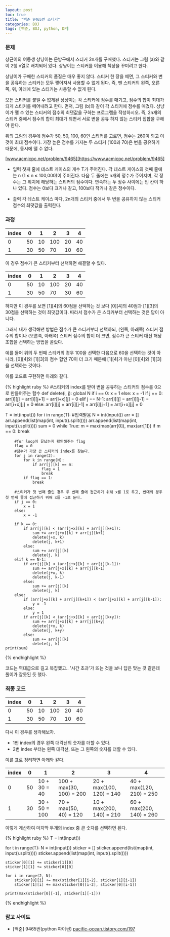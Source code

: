 ```yaml
---
layout: post
toc: true
title: "백준 9465번 스티커"
categories: BOJ
tags: [백준, BOJ, python, DP]
---
```


### 문제
상근이의 여동생 상냥이는 문방구에서 스티커 2n개를 구매했다. 스티커는 그림 (a)와 같이 2행 n열로 배치되어 있다. 상냥이는 스티커를 이용해 책상을 꾸미려고 한다.

상냥이가 구매한 스티커의 품질은 매우 좋지 않다. 스티커 한 장을 떼면, 그 스티커와 변을 공유하는 스티커는 모두 찢어져서 사용할 수 없게 된다. 즉, 뗀 스티커의 왼쪽, 오른쪽, 위, 아래에 있는 스티커는 사용할 수 없게 된다.


모든 스티커를 붙일 수 없게된 상냥이는 각 스티커에 점수를 매기고, 점수의 합이 최대가 되게 스티커를 떼어내려고 한다. 먼저, 그림 (b)와 같이 각 스티커에 점수를 매겼다. 상냥이가 뗄 수 있는 스티커의 점수의 최댓값을 구하는 프로그램을 작성하시오. 즉, 2n개의 스티커 중에서 점수의 합이 최대가 되면서 서로 변을 공유 하지 않는 스티커 집합을 구해야 한다.

위의 그림의 경우에 점수가 50, 50, 100, 60인 스티커를 고르면, 점수는 260이 되고 이 것이 최대 점수이다. 가장 높은 점수를 가지는 두 스티커 (100과 70)은 변을 공유하기 때문에, 동시에 뗄 수 없다.

[www.acmicpc.net/problem/9465][https://www.acmicpc.net/problem/9465]

* 입력
첫째 줄에 테스트 케이스의 개수 T가 주어진다. 각 테스트 케이스의 첫째 줄에는 n (1 ≤ n ≤ 100,000)이 주어진다. 다음 두 줄에는 n개의 정수가 주어지며, 각 정수는 그 위치에 해당하는 스티커의 점수이다. 연속하는 두 정수 사이에는 빈 칸이 하나 있다. 점수는 0보다 크거나 같고, 100보다 작거나 같은 정수이다.

* 출력
각 테스트 케이스 마다, 2n개의 스티커 중에서 두 변을 공유하지 않는 스티커 점수의 최댓값을 출력한다.

### 과정
index|0|1|2|3|4
--|--|--|--|--|--
0|50|10|100|20|40
1|30|50|70|10|60
이 경우 점수가 큰 스티커부터 선택하면 해결할 수 있다.

index|0|1|2|3|4
--|--|--|--|--|--
0|50|10|100|20|40
1|30|50|70|30|60
하지만 이 경우를 보면 [1][4]의 60점을 선택하는 것 보다 [0][4]의 40점과 [1][3]의 30점을 선택하는 것이 최댓값이다. 따라서 점수가 큰 스티커부터 선택하는 것은 답이 아니다.

그래서 내가 생각해낸 방법은 점수가 큰 스티커부터 선택하되, (왼쪽, 아래쪽) 스티커 점수의 합이나 (오른쪽, 아래쪽) 스티커 점수의 합이 더 크면, 점수가 큰 스티커 대신 해당 조합을 선택하는 방법을 골랐다.

예를 들어 위의 두 번째 스티커의 경우 100을 선택한 다음으로 60을 선택하는 것이 아니라, [0][4]와 [1][3]의 점수 합인 70이 더 크기 때문에 [1][4]가 아닌 [0][4]와 [1][3]을 선택하는 것이다.

이를 코드로 구현하면 아래와 같다.

{% highlight ruby %}
#스티커의 index를 받아 변을 공유하는 스티커의 점수를 0으로 만들어주는 함수
def delete(i, j):
    global N
    if i == 0:
        x = 1
    else:
        x = -1
    if j == 0:
        arr[i][j] = arr[i][j+1] = arr[i+x][j] = 0
    elif j == N-1:
        arr[i][j] = arr[i][j-1] = arr[i+x][j] = 0
    else:
        arr[i][j] = arr[i][j-1] = arr[i][j+1] = arr[i+x][j] = 0

T = int(input())
for i in range(T):
    #입력받음
    N = int(input())
    arr = []
    arr.append(list(map(int, input().split())))
    arr.append(list(map(int, input().split())))
    sum = 0
    while True:
        m = max(max(arr[0]), max(arr[1]))
        if m == 0:
            break

        #for loop이 끝났는지 확인해주는 flag
        flag = 0
        #점수가 가장 큰 스티커의 index를 찾는다.
        for j in range(2):
            for k in range(N):
                if arr[j][k] == m:
                    flag = 1
                    break
            if flag == 1:
                break

        #스티커가 첫 번째 줄인 경우 두 번째 줄에 접근하기 위해 x를 1로 두고, 반대의 경우 첫 번째 줄에 접근하기 위해 x를 -1로 둔다.
        if j == 0:
            x = 1
        else:
            x = -1

        if k == 0:
            if arr[j][k] < (arr[j+x][k] + arr[j][k+1]):
                sum += arr[j+x][k] + arr[j][k+1]
                delete(j+x, k)
                delete(j, k+1)
            else:
                sum += arr[j][k]
                delete(j, k)
        elif k == N-1:
            if arr[j][k] < (arr[j+x][k] + arr[j][k-1]):
                sum += arr[j+x][k] + arr[j][k-1]
                delete(j+x, k)
                delete(j, k-1)
            else:
                sum += arr[j][k]
                delete(j, k)
        else:
            if (arr[j+x][k] + arr[j][k+1]) < (arr[j+x][k] + arr[j][k-1]):
                y = -1
            else:
                y = 1
            if arr[j][k] < (arr[j+x][k] + arr[j][k+y]):
                sum += arr[j+x][k] + arr[j][k+y]
                delete(j+x, k)
                delete(j, k+y)
            else:
                sum += arr[j][k]
                delete(j, k)
    print(sum)
{% endhighlight %}

코드는 역대급으로 길고 복잡했고.. '시간 초과'가 뜨는 것을 보니 답은 맞는 것 같은데 풀이가 잘못된 듯 했다.

### 최종 코드

index|0|1|2|3|4
--|--|--|--|--|--
0|50|10|100|20|40
1|30|50|70|10|60

다시 이 경우를 생각해보자.

* 1번 index의 경우 왼쪽 대각선의 숫자를 더할 수 있다.
* 2번 index 부터는 왼쪽 대각선, 또는 그 왼쪽의 숫자를 더할 수 있다.

이를 표로 정리하면 아래와 같다.

index|0|1|2|3|4
--|--|--|--|--|--
0|50|10 + 30 = 40|100 + max(30, 100) = 200|20 + max(100, 120) = 140|40 + max(120, 210) = 250
1|30|30 + 50 = 100|70 + max(50, 40) = 120|10 + max(200, 140) = 210|60 + max(200, 140) = 260

이렇게 계산하여 마지막 두개의 index 중 큰 숫자를 선택하면 된다.

{% highlight ruby %}
T = int(input())

for t in range(T):
    N = int(input())
    sticker = []
    sticker.append(list(map(int, input().split())))
    sticker.append(list(map(int, input().split())))

    sticker[0][1] += sticker[1][0]
    sticker[1][1] += sticker[0][0]

    for i in range(2, N):
        sticker[0][i] += max(sticker[1][i-2], sticker[1][i-1])
        sticker[1][i] += max(sticker[0][i-2], sticker[0][i-1])

    print(max(sticker[0][-1], sticker[1][-1]))
{% endhighlight %}

### 참고 사이트

- [백준] 9465번(python 파이썬) [pacific-ocean.tistory.com/197][https://pacific-ocean.tistory.com/197]

[https://www.acmicpc.net/problem/9465]:https://www.acmicpc.net/problem/9465
[https://pacific-ocean.tistory.com/197]:https://pacific-ocean.tistory.com/197
